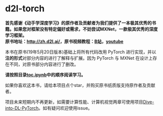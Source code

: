 # d2l-torch

**首先感谢《动手学深度学习》的原作者及贡献者为我们提供了一本极其优秀的书籍。如果您对框架没有特定偏好或需求，不妨尝试MXNet，一款极其优秀的深度学习框架。  
 原书地址：<http://zh.d2l.ai/>，原书视频教程：[B站](https://space.bilibili.com/209599371/channel/detail?cid=23541)，[youtube](https://www.youtube.com/playlist?list=PLLbeS1kM6teJqdFzw1ICHfa4a1y0hg8Ax)**

本书在原书(19年5月20日版本)基础上将所有代码改用 PyTorch 进行实现，并以**注的形式**对部分内容的进行了解释与扩展。因为 PyTorch 与 MXNet 在设计上存在不同，对原书部分内容进行了删改。

**请按照目录[toc.ipynb](https://nbviewer.jupyter.org/github/sangyx/d2l-torch/blob/master/toc.ipynb)中的顺序阅读学习。**

如果你喜欢这本书，请给本项目点个star，并购买原书纸质版支持原作者及贡献者。

项目未来短期内不再更新，如需要计算性能、计算机视觉两章可使用项目[Dive-into-DL-PyTorch](https://github.com/ShusenTang/Dive-into-DL-PyTorch)。如有疑问欢迎使用issue。